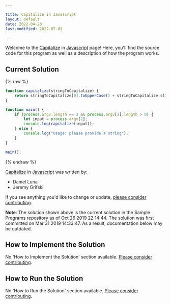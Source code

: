 ```yaml
---

title: Capitalize in Javascript
layout: default
date: 2022-04-28
last-modified: 2022-07-03

---
```


Welcome to the [Capitalize](https://sampleprograms.io/projects/capitalize) in [Javascript](https://sampleprograms.io/languages/javascript) page! Here, you'll find the source code for this program as well as a description of how the program works.

## Current Solution

{% raw %}

```javascript
function capitalize(stringToCapitalize) {
    return stringToCapitalize[0].toUpperCase() + stringToCapitalize.slice(1);
}

function main() {
    if (process.argv.length == 3 && process.argv[2].length > 0) {
        let input = process.argv[2];
        console.log(capitalize(input)); 
    } else {
        console.log("Usage: please provide a string");
    }
}

main();
```

{% endraw %}

[Capitalize](https://sampleprograms.io/projects/capitalize) in [Javascript](https://sampleprograms.io/languages/javascript) was written by:

- Daniel Luna
- Jeremy Grifski

If you see anything you'd like to change or update, [please consider contributing](https://github.com/TheRenegadeCoder/sample-programs).

**Note**: The solution shown above is the current solution in the Sample Programs repository as of Oct 26 2019 22:14:44. The solution was first committed on Mar 31 2019 14:33:47. As a result, documentation below may be outdated.

## How to Implement the Solution

No 'How to Implement the Solution' section available. [Please consider contributing](https://github.com/TheRenegadeCoder/sample-programs-website).

## How to Run the Solution

No 'How to Run the Solution' section available. [Please consider contributing](https://github.com/TheRenegadeCoder/sample-programs-website).
